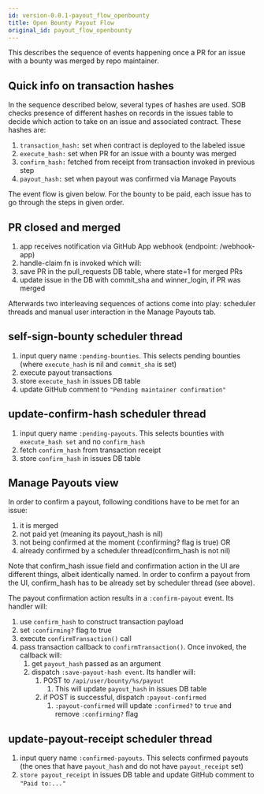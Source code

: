 ```yaml
---
id: version-0.0.1-payout_flow_openbounty
title: Open Bounty Payout Flow
original_id: payout_flow_openbounty
---
```


This describes the sequence of events happening once a PR for an issue with a bounty was merged by repo maintainer.

## Quick info on transaction hashes
In the sequence described below, several types of hashes are used. SOB checks presence of different hashes on records in the issues table to decide which action to take on an issue and associated contract. These hashes are:

1. `transaction_hash:` set when contract is deployed to the labeled issue
2. `execute_hash:` set when PR for an issue with a bounty was merged
3. `confirm_hash:` fetched from receipt from transaction invoked in previous step
4. `payout_hash:` set when payout was confirmed via Manage Payouts

The event flow is given below. For the bounty to be paid, each issue has to go through the steps in given order.

## PR closed and merged
1. app receives notification via GitHub App webhook (endpoint: /webhook-app)
2. handle-claim fn is invoked which will:
3. save PR in the pull_requests DB table, where state=1 for merged PRs
4. update issue in the DB with commit_sha and winner_login, if PR was merged

Afterwards two interleaving sequences of actions come into play: scheduler threads and manual user interaction in the Manage Payouts tab.

## self-sign-bounty scheduler thread
1. input query name `:pending-bounties`. This selects pending bounties (where `execute_hash` is nil and `commit_sha` is set)
2. execute payout transactions
3. store `execute_hash` in issues DB table
4. update GitHub comment to `"Pending maintainer confirmation"`

## update-confirm-hash scheduler thread
1. input query name `:pending-payouts`. This selects bounties with `execute_hash set` and no `confirm_hash`
2. fetch `confirm_hash` from transaction receipt
3. store `confirm_hash` in issues DB table

## Manage Payouts view
In order to confirm a payout, following conditions have to be met for an issue:

1. it is merged
2. not paid yet (meaning its payout_hash is nil)
3. not being confirmed at the moment (:confirming? flag is true) OR
4. already confirmed by a scheduler thread(confirm_hash is not nil)

Note that confirm_hash issue field and confirmation action in the UI are different things, albeit identically named. In order to confirm a payout from the UI, confirm_hash has to be already set by scheduler thread (see above).

The payout confirmation action results in a `:confirm-payout` event. Its handler will:

1. use `confirm_hash` to construct transaction payload
2. set `:confirming?` flag to true
3. execute `confirmTransaction()` call
4. pass transaction callback to `confirmTransaction()`. Once invoked, the callback will:
    1. get `payout_hash` passed as an argument
    2. dispatch `:save-payout-hash event`. Its handler will:
        1. POST to `/api/user/bounty/%s/payout`
            1. This will update `payout_hash` in issues DB table
        2. if POST is successful, dispatch `:payout-confirmed`
            1. `:payout-confirmed` will update `:confirmed?` to `true` and remove `:confirming?` flag

## update-payout-receipt scheduler thread
1. input query name `:confirmed-payouts`. This selects confirmed payouts (the ones that have `payout_hash` and do not have `payout_receipt` set)
2. `store payout_receipt` in issues DB table
and update GitHub comment to `"Paid to:..."`  
